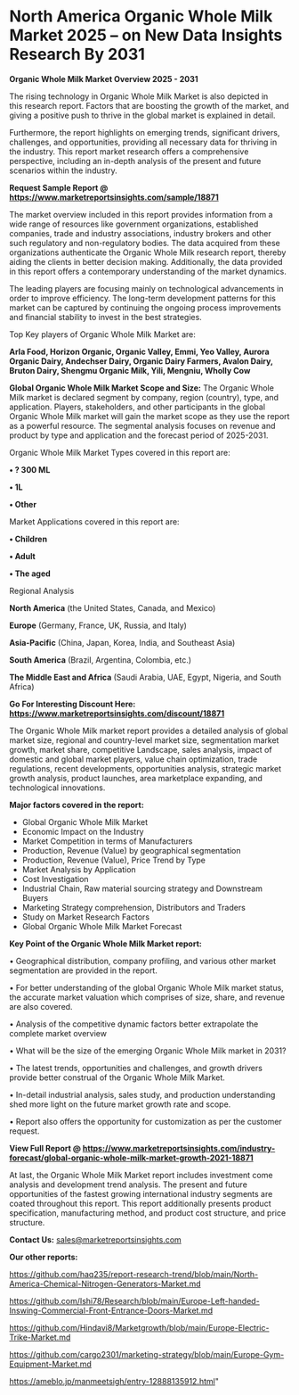 # North America Organic Whole Milk Market 2025 – on New Data Insights Research By 2031

<Strong> Organic Whole Milk Market Overview 2025 - 2031</strong>

The rising technology in Organic Whole Milk Market is also depicted in this research report. Factors that are boosting the growth of the market, and giving a positive push to thrive in the global market is explained in detail.

Furthermore, the report highlights on emerging trends, significant drivers, challenges, and opportunities, providing all necessary data for thriving in the industry. This report market research offers a comprehensive perspective, including an in-depth analysis of the present and future scenarios within the industry.

<strong>Request Sample Report @ <a href=https://www.marketreportsinsights.com/sample/18871>https://www.marketreportsinsights.com/sample/18871</a></strong>

The market overview included in this report provides information from a wide range of resources like government organizations, established companies, trade and industry associations, industry brokers and other such regulatory and non-regulatory bodies. The data acquired from these organizations authenticate the Organic Whole Milk research report, thereby aiding the clients in better decision making. Additionally, the data provided in this report offers a contemporary understanding of the market dynamics.

The leading players are focusing mainly on technological advancements in order to improve efficiency. The long-term development patterns for this market can be captured by continuing the ongoing process improvements and financial stability to invest in the best strategies.

Top Key players of Organic Whole Milk Market are:

<strong>Arla Food, Horizon Organic, Organic Valley, Emmi, Yeo Valley, Aurora Organic Dairy, Andechser Dairy, Organic Dairy Farmers, Avalon Dairy, Bruton Dairy, Shengmu Organic Milk, Yili, Mengniu, Wholly Cow</strong>

<strong><b>Global Organic Whole Milk Market Scope and Size:</b></strong>
The Organic Whole Milk market is declared segment by company, region (country), type, and application. Players, stakeholders, and other participants in the global Organic Whole Milk market will gain the market scope as they use the report as a powerful resource. The segmental analysis focuses on revenue and product by type and application and the forecast period of 2025-2031.

Organic Whole Milk Market Types covered in this report are:

<strong>• ? 300 ML

• 1L

• Other</strong>

Market Applications covered in this report are:

<strong>• Children

• Adult

• The aged</strong> 

Regional Analysis

<strong>North America</strong> (the United States, Canada, and Mexico)

<strong>Europe</strong> (Germany, France, UK, Russia, and Italy)

<strong>Asia-Pacific</strong> (China, Japan, Korea, India, and Southeast Asia)

<strong>South America</strong> (Brazil, Argentina, Colombia, etc.)

<strong>The Middle East and Africa</strong> (Saudi Arabia, UAE, Egypt, Nigeria, and South Africa)

<strong>Go For Interesting Discount Here: <a href=https://www.marketreportsinsights.com/discount/18871>https://www.marketreportsinsights.com/discount/18871</a></strong>

The Organic Whole Milk market report provides a detailed analysis of global market size, regional and country-level market size, segmentation market growth, market share, competitive Landscape, sales analysis, impact of domestic and global market players, value chain optimization, trade regulations, recent developments, opportunities analysis, strategic market growth analysis, product launches, area marketplace expanding, and technological innovations.

<strong><b>Major factors covered in the report:</b></strong>
<ul>
  <li>Global Organic Whole Milk Market </li>
  <li>Economic Impact on the Industry</li>
  <li>Market Competition in terms of Manufacturers</li>
  <li>Production, Revenue (Value) by geographical segmentation</li>
  <li>Production, Revenue (Value), Price Trend by Type</li>
  <li>Market Analysis by Application</li>
  <li>Cost Investigation</li>
  <li>Industrial Chain, Raw material sourcing strategy and Downstream Buyers</li>
  <li>Marketing Strategy comprehension, Distributors and Traders</li>
  <li>Study on Market Research Factors</li>
  <li>Global Organic Whole Milk Market Forecast</li>
</ul>

<strong><b>Key Point of the Organic Whole Milk Market report:</b></strong>

• Geographical distribution, company profiling, and various other market segmentation are provided in the report.

• For better understanding of the global Organic Whole Milk market status, the accurate market valuation which comprises of size, share, and revenue are also covered.

• Analysis of the competitive dynamic factors better extrapolate the complete market overview

• What will be the size of the emerging Organic Whole Milk market in 2031?

• The latest trends, opportunities and challenges, and growth drivers provide better construal of the Organic Whole Milk Market.

• In-detail industrial analysis, sales study, and production understanding shed more light on the future market growth rate and scope.

• Report also offers the opportunity for customization as per the customer request.

<strong><b>View Full Report @ <a href=https://www.marketreportsinsights.com/industry-forecast/global-organic-whole-milk-market-growth-2021-18871>https://www.marketreportsinsights.com/industry-forecast/global-organic-whole-milk-market-growth-2021-18871</a></b></strong>


At last, the Organic Whole Milk Market report includes investment come analysis and development trend analysis. The present and future opportunities of the fastest growing international industry segments are coated throughout this report. This report additionally presents product specification, manufacturing method, and product cost structure, and price structure.

<strong>Contact Us:</strong>
sales@marketreportsinsights.com

<strong>Our other reports:</strong>

<a href=https://github.com/haq235/report-research-trend/blob/main/North-America-Chemical-Nitrogen-Generators-Market.md>https://github.com/haq235/report-research-trend/blob/main/North-America-Chemical-Nitrogen-Generators-Market.md</a>

<a href=https://github.com/Ishi78/Research/blob/main/Europe-Left-handed-Inswing-Commercial-Front-Entrance-Doors-Market.md>https://github.com/Ishi78/Research/blob/main/Europe-Left-handed-Inswing-Commercial-Front-Entrance-Doors-Market.md</a>

<a href=https://github.com/Hindavi8/Marketgrowth/blob/main/Europe-Electric-Trike-Market.md>https://github.com/Hindavi8/Marketgrowth/blob/main/Europe-Electric-Trike-Market.md</a>

<a href=https://github.com/cargo2301/marketing-strategy/blob/main/Europe-Gym-Equipment-Market.md>https://github.com/cargo2301/marketing-strategy/blob/main/Europe-Gym-Equipment-Market.md</a>

<a href=https://ameblo.jp/manmeetsigh/entry-12888135912.html>https://ameblo.jp/manmeetsigh/entry-12888135912.html</a>"
